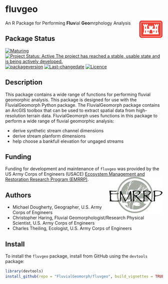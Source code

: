 <!-- rmarkdown v1 -->
<!-- README.md is generated from README.Rmd. Please edit that file -->

# fluvgeo
An R Package for Performing **Fluv**ial **Geo**mrphology Analysis <img src="man/figures/castle.png" align="right" />

## Package Status
[![Maturing](https://img.shields.io/badge/lifecycle-maturing-blue.svg)](https://www.tidyverse.org/lifecycle)
[![Project Status: Active The project has reached a stable, usable state and is being actively developed.](https://www.repostatus.org/badges/latest/active.svg)](https://www.repostatus.org/#active)
[![packageversion](https://img.shields.io/badge/Package%20version-0.1.25-orange.svg?style=flat-square)](commits/master)
[![Last-changedate](https://img.shields.io/badge/last%20change-2020--06--18-yellowgreen.svg)](/commits/master)
[![Licence](https://img.shields.io/badge/licence-CC0-blue.svg)](http://choosealicense.com/licenses/cc0-1.0/)

## Description
This package contains a wide range of functions for performing fluvial 
geomorphic analysis. This package is designed for use with the FluvialGeomorph 
Python package. The FluvialGeomorph package contains an ArcGIS toolbox that can 
be used to extract spatial data from high-resolution terrain data. 
FluvialGeomorph uses functions in this package to perform a wide range of 
fluvial geomorphic analysis:

* derive synthetic stream channel dimensions
* derive stream planform dimensions
* help choose a bankfull elevation for ungaged streams

## Funding
Funding for development and maintenance of `fluvgeo` was provided by the US Army 
Corps of Engineers (USACE) [Ecosystem Management and Restoration
Research Program (EMRRP)](https://emrrp.el.erdc.dren.mil). <img src="man/figures/EMRRP_logo_300.png" align="right" />

## Authors
* Michael Dougherty, Geographer, U.S. Army Corps of Engineers
* Christopher Haring, Fluvial Geomorphologist/Research Physical Scientist, U.S. Army Corps of Engineers
* Charles Theiling, Ecologist, U.S. Army Corps of Engineers

## Install
To install the `fluvgeo` package, install from GitHub using the `devtools` package:

```r
library(devtools)
install_github(repo = "FluvialGeomorph/fluvgeo", build_vignettes = TRUE)
```
